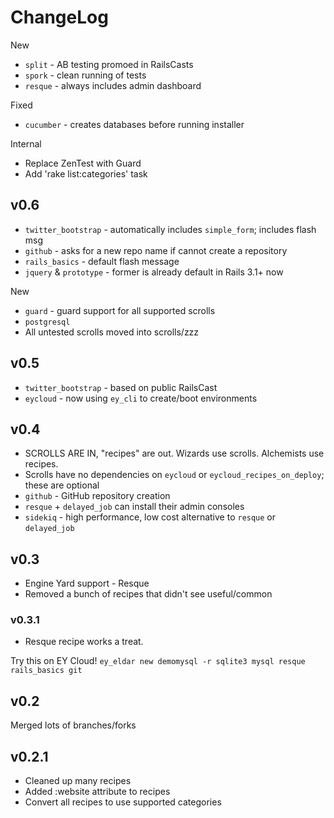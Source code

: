 # ChangeLog

New

* `split` - AB testing promoed in RailsCasts
* `spork` - clean running of tests
* `resque` - always includes admin dashboard

Fixed

* `cucumber` - creates databases before running installer

Internal

* Replace ZenTest with Guard
* Add 'rake list:categories' task

## v0.6

* `twitter_bootstrap` - automatically includes `simple_form`; includes flash msg
* `github` - asks for a new repo name if cannot create a repository
* `rails_basics` - default flash message
* `jquery` & `prototype` - former is already default in Rails 3.1+ now

New
* `guard` - guard support for all supported scrolls
* `postgresql`
* All untested scrolls moved into scrolls/zzz

## v0.5

* `twitter_bootstrap` - based on public RailsCast
* `eycloud` - now using `ey_cli` to create/boot environments

## v0.4

* SCROLLS ARE IN, "recipes" are out. Wizards use scrolls. Alchemists use recipes.
* Scrolls have no dependencies on `eycloud` or `eycloud_recipes_on_deploy`; these are optional
* `github` - GitHub repository creation
* `resque` + `delayed_job` can install their admin consoles
* `sidekiq` - high performance, low cost alternative to `resque` or `delayed_job`

## v0.3

* Engine Yard support - Resque
* Removed a bunch of recipes that didn't see useful/common

### v0.3.1

* Resque recipe works a treat.

Try this on EY Cloud! `ey_eldar new demomysql -r sqlite3 mysql resque rails_basics git`

## v0.2

Merged lots of branches/forks

## v0.2.1

* Cleaned up many recipes
* Added :website attribute to recipes
* Convert all recipes to use supported categories

